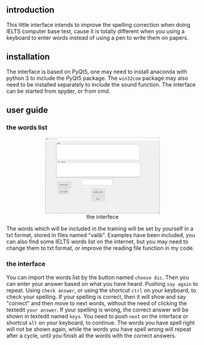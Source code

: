 ## introduction
This little interface intends to improve the spelling correction when doing IELTS computer base test, cause it is totally different when you using a keyboard to enter words instead of using a pen to write them on papers.
## installation
The interface is based on PyQt5, one may need to install anaconda with python 3 to include the PyQt5 package. The `win32com` package may also need to be installed separately to include the sound function. The interface can be started from spyder, or from cmd.
## user guide
### the words list
<div  align="center">    
  <img src="interface.png" width = "300" height = "200" alt="interface" align=center />
  </div>
           <center>the interfece</center>

The words which will be included in the training will be set by yourself in a txt format, stored in files named "valib". Examples have been included, you can also find some IELTS words list on the internet, but you may need to change them to txt format, or improve the reading file function in my code.

### the interface
You can import the words list by the button named `choose dic`. Then you can enter your answer based on what you have heard. Pushing `say again` to repeat. Using `check answer`, or using the shortcut `ctrl` on your keyboard, to check your spelling. If your spelling is correct, then it will show and say "correct" and then move to next words, without the need of clicking the textedit `your answer`. If your spelling is wrong, the correct answer will be shown in textedit named `keys`. You need to push `next` on the interface or shortcut `alt` on your keyboard, to continue. 
The words you have spell right will not be shown again, while the words you have spell wrong will repeat after a cycle, until you finish all the words with the correct answers.
